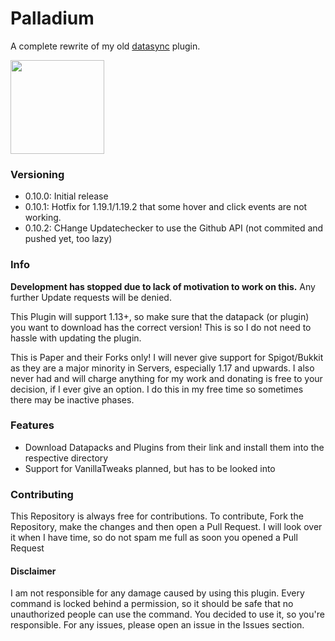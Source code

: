 # Palladium
A complete rewrite of my old [datasync](https://github.com/tornrpg/datasync) plugin.

<p align="left"><a href="https://modrinth.com/plugin/palladium">
    <img 
    src="https://raw.githubusercontent.com/modrinth/art/main/Branding/Badge/badge-dark__184x72.png"
    width=150px
    />
</a></p>

### Versioning

 - 0.10.0: Initial release
 - 0.10.1: Hotfix for 1.19.1/1.19.2 that some hover and click events are not working.
 - 0.10.2: CHange Updatechecker to use the Github API (not commited and pushed yet, too lazy)

### Info

**Development has stopped due to lack of motivation to work on this.**
Any further Update requests will be denied.

This Plugin will support 1.13+, so make sure that the datapack (or plugin) you want to download has the correct version!
This is so I do not need to hassle with updating the plugin.

This is Paper and their Forks only! I will never give support for Spigot/Bukkit as they are a major minority in Servers, especially 1.17 and upwards.
I also never had and will charge anything for my work and donating is free to your decision, if I ever give an option.
I do this in my free time so sometimes there may be inactive phases.

### Features

 - Download Datapacks and Plugins from their link and install them into the respective directory
 - Support for VanillaTweaks planned, but has to be looked into

### Contributing

This Repository is always free for contributions. To contribute, Fork the Repository, make the changes and then open a Pull Request. 
I will look over it when I have time, so do not spam me full as soon you opened a Pull Request

#### Disclaimer
I am not responsible for any damage caused by using this plugin. 
Every command is locked behind a permission, so it should be safe that no unauthorized people can use the command. 
You decided to use it, so you're responsible. 
For any issues, please open an issue in the Issues section.
